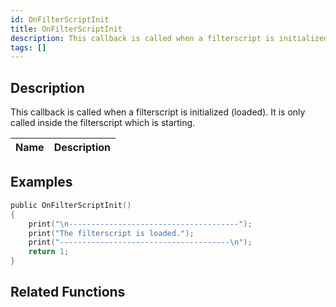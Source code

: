 ```yaml
---
id: OnFilterScriptInit
title: OnFilterScriptInit
description: This callback is called when a filterscript is initialized (loaded).
tags: []
---
```


<TagLinks />

## Description

This callback is called when a filterscript is initialized (loaded). It is only called inside the filterscript which is starting.

| Name | Description |
| ---- | ----------- |


## Examples

```c
public OnFilterScriptInit()
{
    print("\n--------------------------------------");
    print("The filterscript is loaded.");
    print("--------------------------------------\n");
    return 1;
}
```

## Related Functions
